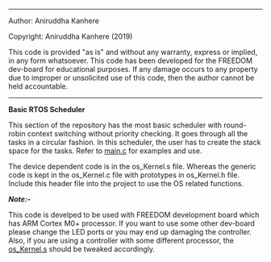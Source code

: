 *****************************************************
Author: Aniruddha Kanhere

Copyright: Aniruddha Kanhere (2019)

This code is provided "as is" and without any warranty, express or implied, in any form whatsoever. This code has been developed for the FREEDOM dev-board for educational purposes. If any damage occurs to any property due to improper or unsolicited use of this code, then the author cannot be held accountable.
*****************************************************


**Basic RTOS Scheduler**


This section of the repository has the most basic scheduler with round-robin context switching without priority checking. It goes through all the tasks in a circular fashion. In this scheduler, the user has to create the stack space for the tasks. Refer to [main.c](https://github.com/Aniruddha-kanhere/Preemptive-Scheduler-myKernelRTOS/blob/master/Basic_RTOS/main.c) for examples and use.

The device dependent code is in the os_Kernel.s file. Whereas the generic code is kept in the os_Kernel.c file with prototypes in os_Kernel.h file. Include this header file into the project to use the OS related functions.

***Note:-***

This code is develped to be used with FREEDOM development board which has ARM Cortex M0+ processor. If you want to use some other dev-board please change the LED ports or you may end up damaging the controller. Also, if you are using a controller with some different processor, the [os_Kernel.s](https://github.com/Aniruddha-kanhere/Preemptive-Scheduler-myKernelRTOS/blob/master/Basic_RTOS/os_kernel.s) should be tweaked accordingly.
